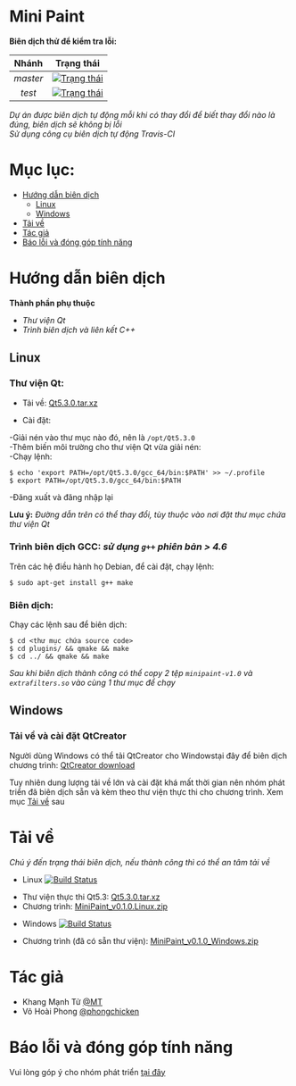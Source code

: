 Mini Paint
==========

**Biên dịch thử để kiểm tra lỗi:**  
 
Nhánh|Trạng thái
:--:|:--:
_master_|[![_Trạng thái_](https://travis-ci.org/manhtuvjp/mini-paint.svg?branch=master)](https://travis-ci.org/manhtuvjp/mini-paint)  
_test_|[![_Trạng thái_](https://travis-ci.org/manhtuvjp/mini-paint.svg?branch=test)](https://travis-ci.org/manhtuvjp/mini-paint)  

_Dự án được biên dịch tự động mỗi khi có thay đổi để biết thay đổi nào là đúng, biên dịch sẽ không bị lỗi_  
_Sử dụng công cụ biên dịch tự động Travis-CI_

# Mục lục:

<!-- MarkdownTOC depth=3 -->

- [Hướng dẫn biên dịch](#hướng-dẫn-biên-dịch)
    - [Linux](#linux)
    - [Windows](#windows)
- [Tải về](#tải-về)
- [Tác giả](#tác-giả)
- [Báo lỗi và đóng góp tính năng](#báo-lỗi-và-đóng-góp-tính-năng)

<!-- /MarkdownTOC -->

# Hướng dẫn biên dịch

**Thành phần phụ thuộc**

 - *Thư viện Qt*
 - *Trình biên dịch và liên kết C++*

## Linux

### Thư viện Qt:
+ Tải về: [Qt5.3.0.tar.xz](https://db.tt/56yg44N7)

+ Cài đặt:  

-Giải nén vào thư mục nào đó, nên là `/opt/Qt5.3.0`  
-Thêm biến môi trường cho thư viện Qt vừa giải nén:  
-Chạy lệnh:

    $ echo 'export PATH=/opt/Qt5.3.0/gcc_64/bin:$PATH' >> ~/.profile
    $ export PATH=/opt/Qt5.3.0/gcc_64/bin:$PATH

-Đăng xuất và đăng nhập lại

**Lưu ý:** *Đường dẫn trên có thể thay đổi, tùy thuộc vào nơi đặt thư mục chứa thư viện Qt*

### Trình biên dịch GCC: *sử dụng `g++` phiên bản > 4.6*  
Trên các hệ điều hành họ Debian, để cài đặt, chạy lệnh:   

    $ sudo apt-get install g++ make  

### Biên dịch:
Chạy các lệnh sau để biên dịch:

    $ cd <thư mục chứa source code>
    $ cd plugins/ && qmake && make
    $ cd ../ && qmake && make

*Sau khi biên dịch thành công có thể copy 2 tệp `minipaint-v1.0` và `extrafilters.so` vào cùng 1 thư mục để chạy*

## Windows
### Tải về và cài đặt QtCreator
Người dùng Windows có thể tải QtCreator cho Windowstại đây để biên dịch chương trình:
[QtCreator download](http://qt-project.org/downloads)

Tuy nhiên dung lượng tải về lớn và cài đặt khá mất thời gian nên nhóm phát triển đã biên dịch sẵn và kèm theo thư viện thực thi cho chương trình. Xem mục [Tải về](#tải-về) sau

# Tải về
_Chú ý đến trạng thái biên dịch, nếu thành công thì có thể an tâm tải về_  

+ Linux [![Build Status](https://drone.io/github.com/manhtuvjp/mini-paint/status.png)](https://drone.io/github.com/manhtuvjp/mini-paint/latest)
 - Thư viện thực thi Qt5.3: [Qt5.3.0.tar.xz](https://db.tt/56yg44N7)
 - Chương trình: [MiniPaint_v0.1.0.Linux.zip](https://drone.io/github.com/manhtuvjp/mini-paint/files/minipaint_v0.1.0_Linux.zip)

+ Windows [![Build Status](https://travis-ci.org/manhtuvjp/mxe-paint.svg?branch=master)](https://travis-ci.org/manhtuvjp/mxe-paint)
 - Chương trình (đã có sẵn thư viện): [MiniPaint_v0.1.0_Windows.zip](https://db.tt/CHDB4wY8)

# Tác giả
- Khang Mạnh Tử [@MT](manhtuvjp@gmail.com)
- Võ Hoài Phong [@phongchicken](hoaiphong95@gmail.com)

# Báo lỗi và đóng góp tính năng
Vui lòng góp ý cho nhóm phát triển [tại đây](https://github.com/manhtuvjp/mini-paint/issues?milestone=&sort=created&direction=desc&state=open)
